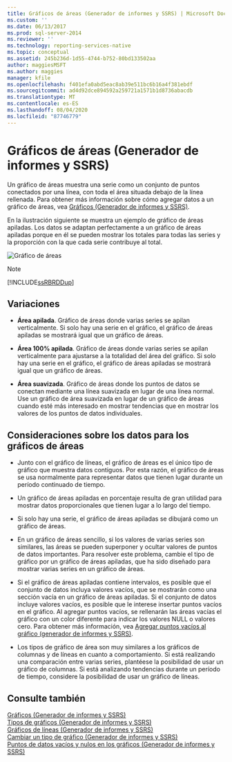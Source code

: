 ```yaml
---
title: Gráficos de áreas (Generador de informes y SSRS) | Microsoft Docs
ms.custom: ''
ms.date: 06/13/2017
ms.prod: sql-server-2014
ms.reviewer: ''
ms.technology: reporting-services-native
ms.topic: conceptual
ms.assetid: 245b236d-1d55-4744-b752-80bd133502aa
author: maggiesMSFT
ms.author: maggies
manager: kfile
ms.openlocfilehash: f401efa0abd5eac8ab39e511bc6b16a4f381ebdf
ms.sourcegitcommit: ad4d92dce894592a259721a1571b1d8736abacdb
ms.translationtype: MT
ms.contentlocale: es-ES
ms.lasthandoff: 08/04/2020
ms.locfileid: "87746779"
---
```

# <a name="area-charts-report-builder-and-ssrs"></a>Gráficos de áreas (Generador de informes y SSRS)
  Un gráfico de áreas muestra una serie como un conjunto de puntos conectados por una línea, con toda el área situada debajo de la línea rellenada. Para obtener más información sobre cómo agregar datos a un gráfico de áreas, vea [Gráficos &#40;Generador de informes y SSRS&#41;](charts-report-builder-and-ssrs.md).  
  
 En la ilustración siguiente se muestra un ejemplo de gráfico de áreas apiladas. Los datos se adaptan perfectamente a un gráfico de áreas apiladas porque en él se pueden mostrar los totales para todas las series y la proporción con la que cada serie contribuye al total.  
  
 ![Gráfico de áreas](../media/areachart.gif "Gráfico de áreas")  
  
> [!NOTE]  
>  [!INCLUDE[ssRBRDDup](../../includes/ssrbrddup-md.md)]  
  
## <a name="variations"></a>Variaciones  
  
-   **Área apilada**. Gráfico de áreas donde varias series se apilan verticalmente. Si solo hay una serie en el gráfico, el gráfico de áreas apiladas se mostrará igual que un gráfico de áreas.  
  
-   **Área 100% apilada**. Gráfico de áreas donde varias series se apilan verticalmente para ajustarse a la totalidad del área del gráfico. Si solo hay una serie en el gráfico, el gráfico de áreas apiladas se mostrará igual que un gráfico de áreas.  
  
-   **Área suavizada**. Gráfico de áreas donde los puntos de datos se conectan mediante una línea suavizada en lugar de una línea normal. Use un gráfico de área suavizada en lugar de un gráfico de áreas cuando esté más interesado en mostrar tendencias que en mostrar los valores de los puntos de datos individuales.  
  
## <a name="data-considerations-for-area-charts"></a>Consideraciones sobre los datos para los gráficos de áreas  
  
-   Junto con el gráfico de líneas, el gráfico de áreas es el único tipo de gráfico que muestra datos contiguos. Por esta razón, el gráfico de áreas se usa normalmente para representar datos que tienen lugar durante un período continuado de tiempo.  
  
-   Un gráfico de áreas apiladas en porcentaje resulta de gran utilidad para mostrar datos proporcionales que tienen lugar a lo largo del tiempo.  
  
-   Si solo hay una serie, el gráfico de áreas apiladas se dibujará como un gráfico de áreas.  
  
-   En un gráfico de áreas sencillo, si los valores de varias series son similares, las áreas se pueden superponer y ocultar valores de puntos de datos importantes. Para resolver este problema, cambie el tipo de gráfico por un gráfico de áreas apiladas, que ha sido diseñado para mostrar varias series en un gráfico de áreas.  
  
-   Si el gráfico de áreas apiladas contiene intervalos, es posible que el conjunto de datos incluya valores vacíos, que se mostrarán como una sección vacía en un gráfico de áreas apiladas. Si el conjunto de datos incluye valores vacíos, es posible que le interese insertar puntos vacíos en el gráfico. Al agregar puntos vacíos, se rellenarán las áreas vacías el gráfico con un color diferente para indicar los valores NULL o valores cero. Para obtener más información, vea [Agregar puntos vacíos al gráfico &#40;generador de informes y SSRS&#41;](add-empty-points-to-a-chart-report-builder-and-ssrs.md).  
  
-   Los tipos de gráfico de área son muy similares a los gráficos de columnas y de líneas en cuanto a comportamiento. Si está realizando una comparación entre varias series, plantéese la posibilidad de usar un gráfico de columnas. Si está analizando tendencias durante un período de tiempo, considere la posibilidad de usar un gráfico de líneas.  
  
## <a name="see-also"></a>Consulte también  
 [Gráficos &#40;Generador de informes y SSRS&#41;](charts-report-builder-and-ssrs.md)   
 [Tipos de gráficos &#40;Generador de informes y SSRS&#41;](chart-types-report-builder-and-ssrs.md)   
 [Gráficos de líneas &#40;Generador de informes y SSRS&#41;](line-charts-report-builder-and-ssrs.md)   
 [Cambiar un tipo de gráfico &#40;Generador de informes y SSRS&#41;](change-a-chart-type-report-builder-and-ssrs.md)   
 [Puntos de datos vacíos y nulos en los gráficos &#40;Generador de informes y SSRS&#41;](empty-and-null-data-points-in-charts-report-builder-and-ssrs.md)  
  
  
